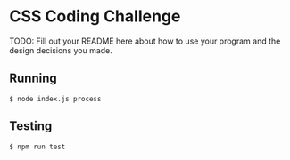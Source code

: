 # CSS Coding Challenge

TODO: Fill out your README here about how to use your program and the design decisions you made.

## Running

```
$ node index.js process
```

## Testing

```
$ npm run test
```
